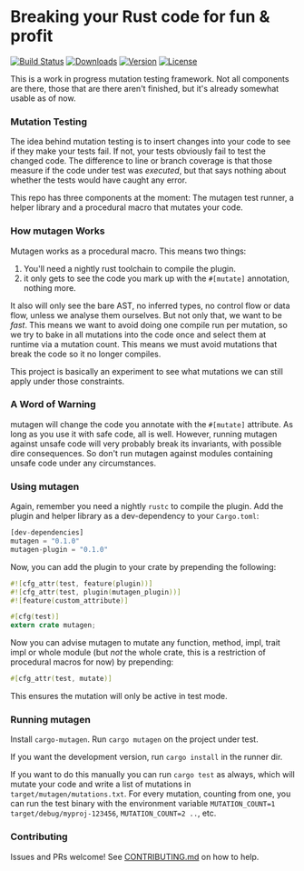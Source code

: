 # Breaking your Rust code for fun & profit

[![Build Status](https://travis-ci.org/llogiq/mutagen.svg?branch=master)](https://travis-ci.org/llogiq/mutagen)
[![Downloads](https://img.shields.io/crates/d/mutagen.svg?style=flat-square)](https://crates.io/crates/mutagen/)
[![Version](https://img.shields.io/crates/v/mutagen.svg?style=flat-square)](https://crates.io/crates/mutagen/)
[![License](https://img.shields.io/crates/l/mutagen.svg?style=flat-square)](https://crates.io/crates/mutagen/)

This is a work in progress mutation testing framework. Not all components are there, those that are there aren't finished, but it's already somewhat usable as of now.

### Mutation Testing

The idea behind mutation testing is to insert changes into your code to see if they make your tests fail. If not, your tests obviously fail to test the changed code.
The difference to line or branch coverage is that those measure if the code under test was *executed*, but that says nothing about whether the tests would have caught any error.

This repo has three components at the moment: The mutagen test runner, a helper library and a procedural macro that mutates your code.

### How mutagen Works

Mutagen works as a procedural macro. This means two things:

1. You'll need a nightly rust toolchain to compile the plugin.
2. it only gets to see the code you mark up with the `#[mutate]` annotation, nothing more.

It also will only see the bare AST, no inferred types, no control flow or data flow, unless we analyse them ourselves. But not only that, we want to be *fast*.  This means we want to avoid doing one compile run per mutation, so we try to bake in all mutations into the code once and select them at runtime via a mutation count. This means we must avoid mutations that break the code so it no longer compiles.

This project is basically an experiment to see what mutations we can still apply under those constraints.

### A Word of Warning

mutagen will change the code you annotate with the `#[mutate]` attribute. As long as you use it with safe code, all is well. However, running mutagen against unsafe code will very probably break its invariants, with possible dire consequences. So don't run mutagen against modules containing unsafe code under any circumstances.

### Using mutagen

Again, remember you need a nightly `rustc` to compile the plugin. Add the plugin and helper library as a dev-dependency to your `Cargo.toml`:

```rust
[dev-dependencies]
mutagen = "0.1.0"
mutagen-plugin = "0.1.0"
```

Now, you can add the plugin to your crate by prepending the following:

```rust
#![cfg_attr(test, feature(plugin))]
#![cfg_attr(test, plugin(mutagen_plugin))]
#![feature(custom_attribute)]

#[cfg(test)]
extern crate mutagen;
```

Now you can advise mutagen to mutate any function, method, impl, trait impl or whole module (but *not* the whole crate, this is a restriction of procedural macros for now) by prepending:

```rust
#[cfg_attr(test, mutate)]
```

This ensures the mutation will only be active in test mode.

### Running mutagen

Install `cargo-mutagen`. Run `cargo mutagen` on the project under test.

If you want the development version, run `cargo install` in the runner dir.

If you want to do this manually you can run `cargo test` as always, which will mutate your code and write a list of mutations in `target/mutagen/mutations.txt`. For every mutation, counting from one, you can run the test binary with the environment variable `MUTATION_COUNT=1 target/debug/myproj-123456`, `MUTATION_COUNT=2 ..`, etc.

### Contributing

Issues and PRs welcome! See [CONTRIBUTING.md](CONTRIBUTING.md) on how to help.
